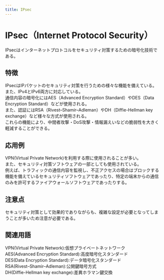```yaml
---
title: IPsec
---
```


# IPsec（Internet Protocol Security）
IPsecはインターネットプロトコルをセキュリティ対策するための暗号化技術である。

## 特徴
IPsecはIPパケットのセキュリティ対策を行うための様々な機能を備えている。  
また、IPv4とIPv6両方に対応している。  
通信内容の暗号化にはAES（Advanced Encryption Standard）やDES（Data Encryption Standard）などが使用される。  
また、認証にはRSA（Rivest–Shamir–Adleman）やDH（Diffie-Hellman key exchange）など様々な方式が使用される。  
これらの機能により、中間者攻撃・DoS攻撃・情報漏えいなどの脆弱性を大きく軽減することができる。

## 応用例 
VPN(Virtual Private Network)を利用する際に使用されることが多い。  
また、セキュリティ対策ソフトウェアの一部としても使用されている。  
例えば、トラフィックの通信内容を監視し、不正アクセスの場合はブロックする機能を備えているセキュリティソフトウェアであったり、特定の端末からの通信のみを許可するファイアウォールソフトウェアであったりする。 
 
## 注意点 
セキュリティ対策として効果的でありながらも、複雑な設定が必要となってしまうことが多いため注意が必要である。  

 
## 関連用語 
VPN(Virtual Private Network):仮想プライベートネットワーク  
AES(Advanced Encryption Standard):高度暗号化スタンダード   
DES(Data Encryption Standard):データ暗号化スタンダード    
RSA(Rivest–Shamir–Adleman):公開鍵暗号方式    
DH(Diffie-Hellman key exchange):差異ホラマン鍵交換